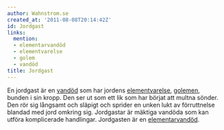 ```yaml
---
author: Wahnstrom.se
created_at: '2011-08-08T20:14:42Z'
id: Jordgast
links:
  mention:
  - elementarvandöd
  - elementvarelse
  - golem
  - vandöd
title: Jordgast
---
```


En jordgast är en [vandöd] som har jordens [elementvarelse], [golemen], bunden i sin kropp. Den ser
ut som ett lik som har börjat att multna sönder. Den rör sig långsamt och släpigt och sprider en
unken lukt av förruttnelse blandad med jord omkring sig. Jordgastar är mäktiga vandöda som kan
utföra komplicerade handlingar. Jordgasten är en [elementarvandöd].

  [vandöd]: vandöd
  [elementvarelse]: elementvarelse
  [golemen]: golem
  [elementarvandöd]: elementarvandöd